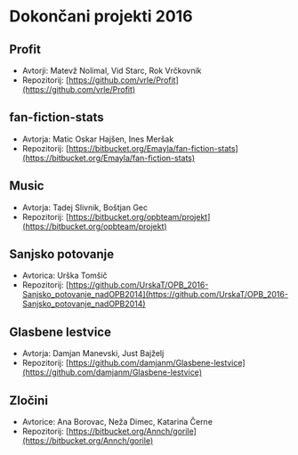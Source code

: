 # Dokončani projekti 2016

## Profit
* Avtorji: Matevž Nolimal, Vid Starc, Rok Vrčkovnik
* Repozitorij: [https://github.com/vrle/Profit](https://github.com/vrle/Profit)

## fan-fiction-stats
* Avtorja: Matic Oskar Hajšen, Ines Meršak
* Repozitorij: [https://bitbucket.org/Emayla/fan-fiction-stats](https://bitbucket.org/Emayla/fan-fiction-stats)

## Music
* Avtorja: Tadej Slivnik, Boštjan Gec
* Repozitorij: [https://bitbucket.org/opbteam/projekt](https://bitbucket.org/opbteam/projekt)

## Sanjsko potovanje
* Avtorica: Urška Tomšič
* Repozitorij: [https://github.com/UrskaT/OPB_2016-Sanjsko_potovanje_nadOPB2014](https://github.com/UrskaT/OPB_2016-Sanjsko_potovanje_nadOPB2014)

## Glasbene lestvice
* Avtorja: Damjan Manevski, Just Bajželj
* Repozitorij: [https://github.com/damjanm/Glasbene-lestvice](https://github.com/damjanm/Glasbene-lestvice)

## Zločini
* Avtorice: Ana Borovac, Neža Dimec, Katarina Černe
* Repozitorij: [https://bitbucket.org/Annch/gorile](https://bitbucket.org/Annch/gorile)
